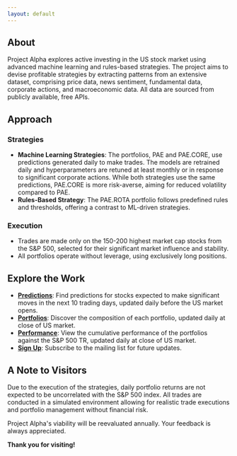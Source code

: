 ```yaml
---
layout: default
---
```

## About

Project Alpha explores active investing in the US stock market using advanced machine learning and rules-based strategies. The project aims to devise profitable strategies by extracting patterns from an extensive dataset, comprising price data, news sentiment, fundamental data, corporate actions, and macroeconomic data. All data are sourced from publicly available, free APIs.

## Approach

### Strategies

- **Machine Learning Strategies**: The portfolios, PAE and PAE.CORE, use predictions generated daily to make trades. The models are retrained daily and hyperparameters are retuned at least monthly or in response to significant corporate actions. While both strategies use the same predictions, PAE.CORE is more risk-averse, aiming for reduced volatility compared to PAE.
- **Rules-Based Strategy**: The PAE.ROTA portfolio follows predefined rules and thresholds, offering a contrast to ML-driven strategies.

### Execution

- Trades are made only on the 150-200 highest market cap stocks from the S&P 500, selected for their significant market influence and stability.
- All portfolios operate without leverage, using exclusively long positions.

## Explore the Work

- **[Predictions](/predictions)**: Find predictions for stocks expected to make significant moves in the next 10 trading days, updated daily before the US market opens.
- **[Portfolios](/portfolios)**: Discover the composition of each portfolio, updated daily at close of US market.
- **[Performance](/performance)**: View the cumulative performance of the portfolios against the S&P 500 TR, updated daily at close of US market.
- **[Sign Up](/signup)**: Subscribe to the mailing list for future updates.

## A Note to Visitors

Due to the execution of the strategies, daily portfolio returns are not expected to be uncorrelated with the S&P 500 index. All trades are conducted in a simulated environment allowing for realistic trade executions and portfolio management without financial risk.

Project Alpha's viability will be reevaluated annually. Your feedback is always appreciated.

**Thank you for visiting!**